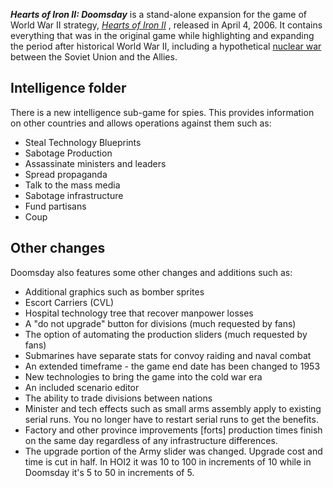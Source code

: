 ***Hearts of Iron II: Doomsday*** is a stand-alone expansion for the
game of World War II strategy, *[Hearts of Iron II](/wiki/HoI2 "HoI2")*
, released in April 4, 2006. It contains everything that was in the
original game while highlighting and expanding the period after
historical World War II, including a hypothetical [nuclear
war](/wiki/Nuclear_Weapons "Nuclear Weapons") between the Soviet Union
and the Allies.

##  Intelligence folder 

There is a new intelligence sub-game for spies. This provides
information on other countries and allows operations against them such
as:

-   Steal Technology Blueprints
-   Sabotage Production
-   Assassinate ministers and leaders
-   Spread propaganda
-   Talk to the mass media
-   Sabotage infrastructure
-   Fund partisans
-   Coup

##  Other changes 

Doomsday also features some other changes and additions such as:

-   Additional graphics such as bomber sprites
-   Escort Carriers (CVL)
-   Hospital technology tree that recover manpower losses
-   A "do not upgrade" button for divisions (much requested by fans)
-   The option of automating the production sliders (much requested by
    fans)
-   Submarines have separate stats for convoy raiding and naval combat
-   An extended timeframe - the game end date has been changed to 1953
-   New technologies to bring the game into the cold war era
-   An included scenario editor
-   The ability to trade divisions between nations
-   Minister and tech effects such as small arms assembly apply to
    existing serial runs. You no longer have to restart serial runs to
    get the benefits.
-   Factory and other province improvements \[forts\] production times
    finish on the same day regardless of any infrastructure differences.
-   The upgrade portion of the Army slider was changed. Upgrade cost and
    time is cut in half. In HOI2 it was 10 to 100 in increments of 10
    while in Doomsday it's 5 to 50 in increments of 5.
